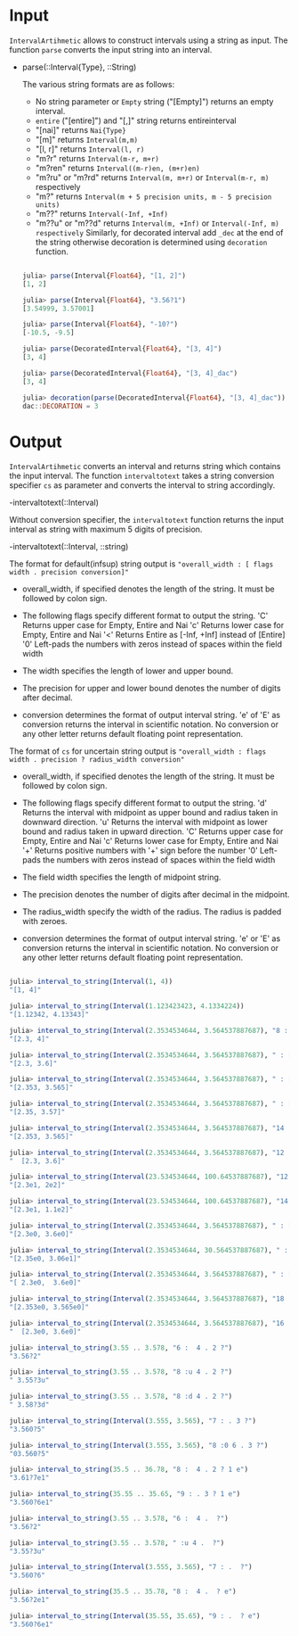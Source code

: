 # Input

`IntervalArtihmetic` allows to construct intervals using a string as input. The function `parse` converts the input string into an interval.

- parse(::Interval{Type}, ::String)

  The various string formats are as follows:
  - No string parameter or `Empty` string ("[Empty]") returns an empty interval.
  - `entire` ("[entire]") and "[,]" string returns entireinterval
  - "[nai]" returns `Nai{Type}`
  - "[m]" returns `Interval(m,m)`
  - "[l, r]" returns `Interval(l, r)`
  - "m?r" returns `Interval(m-r, m+r)`
  - "m?ren" returns `Interval((m-r)en, (m+r)en)`
  - "m?ru" or "m?rd" returns `Interval(m, m+r)` or `Interval(m-r, m)` respectively
  - "m?" returns `Interval(m + 5 precision units, m - 5 precision units)`
  - "m??" returns `Interval(-Inf, +Inf)`
  - "m??u" or "m??d" returns `Interval(m, +Inf)` or `Interval(-Inf, m) respectively`
  Similarly, for decorated interval add `_dec` at the end of the string otherwise decoration is determined using `decoration` function.

  ```jl

  julia> parse(Interval{Float64}, "[1, 2]")
  [1, 2]

  julia> parse(Interval{Float64}, "3.56?1")
  [3.54999, 3.57001]

  julia> parse(Interval{Float64}, "-10?")
  [-10.5, -9.5]

  julia> parse(DecoratedInterval{Float64}, "[3, 4]")
  [3, 4]

  julia> parse(DecoratedInterval{Float64}, "[3, 4]_dac")
  [3, 4]

  julia> decoration(parse(DecoratedInterval{Float64}, "[3, 4]_dac"))
  dac::DECORATION = 3

  ```

# Output

`IntervalArtihmetic` converts an interval and returns string which contains the input interval. The function `intervaltotext` takes a string conversion specifier `cs` as parameter and converts the interval to string accordingly.

-intervaltotext(::Interval)

  Without conversion specifier, the `intervaltotext` function returns the input interval as string with maximum 5 digits of precision.

-intervaltotext(::Interval, ::string)

  The format for default(infsup) string output is
  `"overall_width : [ flags width . precision conversion]"`

  - overall_width, if specified denotes the length of the string. It must be followed by colon sign.
  - The following flags specify different format to output the string.
    'C'   Returns upper case for Empty, Entire and Nai
    'c'   Returns lower case for Empty, Entire and Nai
    '<'   Returns Entire as [-Inf, +Inf] instead of [Entire]
    '0'   Left-pads the numbers with zeros instead of spaces within the field width

  - The width specifies the length of lower and upper bound.
  - The precision for upper and lower bound denotes the number of digits after decimal.
  - conversion determines the format of output interval string. 'e' of 'E' as conversion returns the interval in scientific notation. No conversion or any other letter returns default floating point representation.

  The format of `cs` for uncertain string output is
  `"overall_width : flags width . precision ? radius_width conversion"`

  - overall_width, if specified denotes the length of the string. It must be followed by colon sign.
  - The following flags specify different format to output the string.
    'd'   Returns the interval with midpoint as upper bound and radius taken in downward direction.
    'u'   Returns the interval with midpoint as lower bound and radius taken in upward direction.
    'C'   Returns upper case for Empty, Entire and Nai
    'c'   Returns lower case for Empty, Entire and Nai
    '+'   Returns positive numbers with '+' sign before the number
    '0'   Left-pads the numbers with zeros instead of spaces within the field width

  - The field width specifies the length of midpoint string.
  - The precision denotes the number of digits after decimal in the midpoint.
  - The radius_width specify the width of the radius. The radius is padded with zeroes.
  - conversion determines the format of output interval string. 'e' or 'E' as conversion returns the interval in scientific notation. No conversion or any other letter returns default floating point representation.

```jl

julia> interval_to_string(Interval(1, 4))
"[1, 4]"

julia> interval_to_string(Interval(1.123423423, 4.1334224))
"[1.12342, 4.13343]"

julia> interval_to_string(Interval(2.3534534644, 3.564537887687), "8 : [c  .  ]")
"[2.3, 4]"

julia> interval_to_string(Interval(2.3534534644, 3.564537887687), " : [ 3 .  ]")
"[2.3, 3.6]"

julia> interval_to_string(Interval(2.3534534644, 3.564537887687), " : [ . 3 ]")
"[2.353, 3.565]"

julia> interval_to_string(Interval(2.3534534644, 3.564537887687), " : [ 4 . 2 ]")
"[2.35, 3.57]"

julia> interval_to_string(Interval(2.3534534644, 3.564537887687), "14 : [ . 3 ]")
"[2.353, 3.565]"

julia> interval_to_string(Interval(2.3534534644, 3.564537887687), "12 : [ 3 . 1]")
"  [2.3, 3.6]"

julia> interval_to_string(Interval(23.534534644, 100.64537887687), "12 : [ .  e]")
"[2.3e1, 2e2]"

julia> interval_to_string(Interval(23.534534644, 100.64537887687), "14 : [ .  e]")
"[2.3e1, 1.1e2]"

julia> interval_to_string(Interval(2.3534534644, 3.564537887687), " : [ 5 .  e]")
"[2.3e0, 3.6e0]"

julia> interval_to_string(Interval(2.3534534644, 30.564537887687), " : [ . 2 e]")
"[2.35e0, 3.06e1]"

julia> interval_to_string(Interval(2.3534534644, 3.564537887687), " : [ 6 . 1 e]")
"[ 2.3e0,  3.6e0]"

julia> interval_to_string(Interval(2.3534534644, 3.564537887687), "18 : [ . 3 e]")
"[2.353e0, 3.565e0]"

julia> interval_to_string(Interval(2.3534534644, 3.564537887687), "16 : [ 5 . 1 e]")
"  [2.3e0, 3.6e0]"

julia> interval_to_string(3.55 .. 3.578, "6 :  4 . 2 ?")
"3.56?2"

julia> interval_to_string(3.55 .. 3.578, "8 :u 4 . 2 ?")
" 3.55?3u"

julia> interval_to_string(3.55 .. 3.578, "8 :d 4 . 2 ?")
" 3.58?3d"

julia> interval_to_string(Interval(3.555, 3.565), "7 : . 3 ?")
"3.560?5"

julia> interval_to_string(Interval(3.555, 3.565), "8 :0 6 . 3 ?")
"03.560?5"

julia> interval_to_string(35.5 .. 36.78, "8 :  4 . 2 ? 1 e")
"3.61?7e1"

julia> interval_to_string(35.55 .. 35.65, "9 : . 3 ? 1 e")
"3.560?6e1"

julia> interval_to_string(3.55 .. 3.578, "6 :  4 .  ?")
"3.56?2"

julia> interval_to_string(3.55 .. 3.578, " :u 4 .  ?")
"3.55?3u"

julia> interval_to_string(Interval(3.555, 3.565), "7 : .  ?")
"3.560?6"

julia> interval_to_string(35.5 .. 35.78, "8 :  4 .  ? e")
"3.56?2e1"

julia> interval_to_string(Interval(35.55, 35.65), "9 : .  ? e")
"3.560?6e1"  

```
